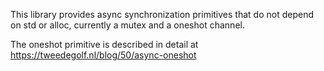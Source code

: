 This library provides async synchronization primitives that do not depend on std
or alloc, currently a mutex and a oneshot channel.

The oneshot primitive is described in detail at
https://tweedegolf.nl/blog/50/async-oneshot
